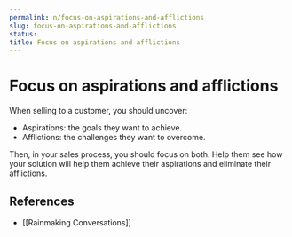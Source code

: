 ```yaml
---
permalink: n/focus-on-aspirations-and-afflictions
slug: focus-on-aspirations-and-afflictions
status: 
title: Focus on aspirations and afflictions
---
```

# Focus on aspirations and afflictions

When selling to a customer, you should uncover:

- Aspirations: the goals they want to achieve.
- Afflictions: the challenges they want to overcome.

Then, in your sales process, you should focus on both. Help them see how your solution will help them achieve their aspirations and eliminate their afflictions.

## References

- [[Rainmaking Conversations]]
